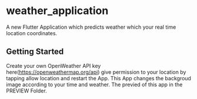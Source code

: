 # weather_application

A new Flutter Application which predicts weather which your real time location coordinates.

## Getting Started

Create your own OpenWeather API key here(https://openweathermap.org/api)
give permission to your location by tapping allow location and restart the App.
This App changes the backgroud image according to your time and weather.
The previed of this app in the PREVIEW Folder.